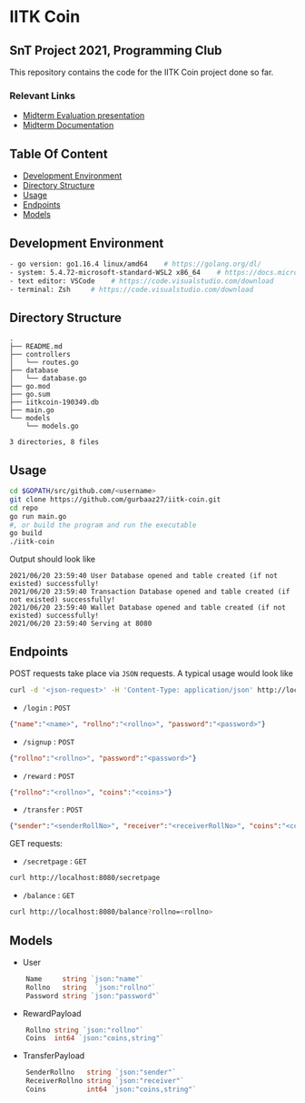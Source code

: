 # IITK Coin
## SnT Project 2021, Programming Club 

This repository contains the code for the IITK Coin project done so far.

### Relevant Links

- [Midterm Evaluation presentation](https://docs.google.com/presentation/d/1kriN-7A3v1RlXUDL5NETX3roJKRMJInptkWofIxY8dg/edit?usp=sharing)
- [Midterm Documentation](https://docs.google.com/document/d/1bvOWH4k0U-l2pQ1jLWIDzOkJ2wbHNW4jJw7tMWkUV6o/edit?usp=sharing)

## Table Of Content
- [Development Environment](#development-environment)
- [Directory Structure](#directory-structure)
- [Usage](#usage)
- [Endpoints](#endpoints)
- [Models](#models)

## Development Environment

```bash
- go version: go1.16.4 linux/amd64    # https://golang.org/dl/
- system: 5.4.72-microsoft-standard-WSL2 x86_64    # https://docs.microsoft.com/en-us/windows/wsl/install-win10
- text editor: VSCode    # https://code.visualstudio.com/download
- terminal: Zsh     # https://code.visualstudio.com/download
```

## Directory Structure
```
.
├── README.md
├── controllers
│   └── routes.go
├── database
│   └── database.go
├── go.mod
├── go.sum
├── iitkcoin-190349.db
├── main.go
└── models
    └── models.go

3 directories, 8 files
```

## Usage
```bash
cd $GOPATH/src/github.com/<username>
git clone https://github.com/gurbaaz27/iitk-coin.git
cd repo
go run main.go     
#, or build the program and run the executable
go build
./iitk-coin
```

Output should look like

```
2021/06/20 23:59:40 User Database opened and table created (if not existed) successfully!
2021/06/20 23:59:40 Transaction Database opened and table created (if not existed) successfully!
2021/06/20 23:59:40 Wallet Database opened and table created (if not existed) successfully!
2021/06/20 23:59:40 Serving at 8080
```

## Endpoints
POST requests take place via `JSON` requests. A typical usage would look like

```bash
curl -d '<json-request>' -H 'Content-Type: application/json' http://localhost:8080/<endpoint>
```

- `/login` : `POST`
```json
{"name":"<name>", "rollno":"<rollno>", "password":"<password>"}
```

- `/signup` : `POST`
```json
{"rollno":"<rollno>", "password":"<password>"}
```

- `/reward` : `POST`
```json
{"rollno":"<rollno>", "coins":"<coins>"}
```

- `/transfer` : `POST`
```json
{"sender":"<senderRollNo>", "receiver":"<receiverRollNo>", "coins":"<coins>"}
```

GET requests:

- `/secretpage` : `GET`
```bash
curl http://localhost:8080/secretpage
```

- `/balance` : `GET`
```bash
curl http://localhost:8080/balance?rollno=<rollno>
```

## Models

-  User
```go
	Name     string `json:"name"`
	Rollno   string  `json:"rollno"`
	Password string `json:"password"`
```

- RewardPayload
```go
	Rollno string `json:"rollno"`
	Coins  int64 `json:"coins,string"`
```

- TransferPayload
```go
	SenderRollno   string `json:"sender"`
	ReceiverRollno string `json:"receiver"`
	Coins          int64 `json:"coins,string"`
```
